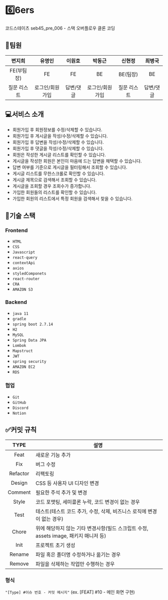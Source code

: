 # 6️⃣6ers
코드스테이츠 seb45_pre_006 - 스택 오버플로우 클론 코딩 

## 🧑팀원
| 변지희          | 유명인         | 이원호           | 박동근        | 신현정         | 최병국         |  
|:---------------:|:--------------:|:----------------:|:--------------:|:--------------:|:--------------:|
| FE(부팀장)      |  FE             | FE              | BE             | BE(팀장)       | BE             |
| 질문 리스트     | 로그인/회원가입 | 답변/댓글        | 로그인/회원가입| 질문 리스트    | 답변/댓글       |

## 💻서비스 소개

- 회원가입 후 회원정보를 수정/삭제할 수 있습니다.
- 회원가입 후 게시글을 작성/수정/삭제할 수 있습니다.
- 회원가입 후 답변을 작성/수정/삭제할 수 있습니다.
- 회원가입 후 댓글을 작성/수정/삭제할 수 있습니다.
- 회원은 작성한 게시글 리스트를 확인할 수 있습니다.
- 게시글을 작성한 회원은 본인이 마음에 드는 답변을 채택할 수 있습니다.
- 답변 여부를 기준으로 게시글을 필터링해서 조회할 수 있습니다.
- 게시글 리스트를 무한스크롤로 확인할 수 있습니다.
- 게시글 제목으로 검색해서 조회할 수 있습니다.
- 게시글을 조회할 경우 조회수가 증가합니다.
- 가입한 회원들의 리스트를 확인할 수 있습니다.
- 가입한 회원의 리스트에서 특정 회원을 검색해서 찾을 수 있습니다.
  
## 🌟기술 스택
### Frontend
- `HTML`
- `CSS`
- `Javascript`
- `react-query`
- `contextApi`
- `axios`
- `styledComponets`
- `react-router`
- `CRA`
- `AMAZON S3`
  
### Backend
- `java 11`
- `gradle`
- `spring boot 2.7.14`
- `H2`
- `MySQL`
- `Spring Data JPA`
- `Lombok`
- `Mapstruct`
- `JWT`
- `spring security`
- `AMAZON EC2`
- `RDS`

### 협업
- `Git`
- `GitHub`
- `Discord`
- `Notion`


## ✅커밋 규칙
| TYPE     | 설명                                                                       |
|:--------:|---------------------------------------------------------------------------|
| Feat     | 새로운 기능 추가                                                            |
| Fix      | 버그 수정                                                                   |
| Refactor | 리팩토링                                                                     |
| Design   | CSS 등 사용자 UI 디자인 변경                                               |
| Comment  | 필요한 주석 추가 및 변경                                                    |
| Style    | 코드 포맷팅, 세미콜론 누락, 코드 변경이 없는 경우                           |
| Test     | 테스트(테스트 코드 추가, 수정, 삭제, 비즈니스 로직에 변경이 없는 경우) |
| Chore    | 위에 해당하지 않는 기타 변경사항(빌드 스크립트 수정, assets image, 패키지 매니저 등) |
| Init     | 프로젝트 초기 생성                                                           |
| Rename   | 파일 혹은 폴더명 수정하거나 옮기는 경우                                      |
| Remove   | 파일을 삭제하는 작업만 수행하는 경우                                         |


### 형식
`"[Type] #이슈 번호 - 커밋 메시지"`
  (ex. [FEAT] #10 - 메인 화면 구현)

